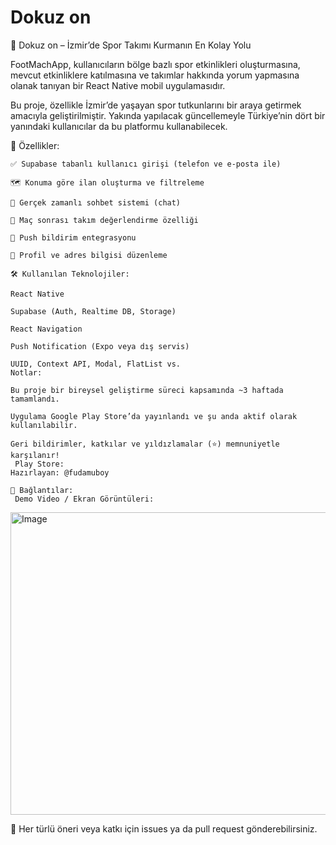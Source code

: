﻿# Dokuz on
📱 Dokuz on – İzmir’de Spor Takımı Kurmanın En Kolay Yolu

FootMachApp, kullanıcıların bölge bazlı spor etkinlikleri oluşturmasına, mevcut etkinliklere katılmasına ve takımlar hakkında yorum yapmasına olanak tanıyan bir React Native mobil uygulamasıdır.

Bu proje, özellikle İzmir’de yaşayan spor tutkunlarını bir araya getirmek amacıyla geliştirilmiştir. Yakında yapılacak güncellemeyle Türkiye’nin dört bir yanındaki kullanıcılar da bu platformu kullanabilecek.

🚀 Özellikler:

    ✅ Supabase tabanlı kullanıcı girişi (telefon ve e-posta ile)

    🗺️ Konuma göre ilan oluşturma ve filtreleme

    💬 Gerçek zamanlı sohbet sistemi (chat)

    📝 Maç sonrası takım değerlendirme özelliği

    🔔 Push bildirim entegrasyonu

    👤 Profil ve adres bilgisi düzenleme
    
    🛠️ Kullanılan Teknolojiler:

    React Native

    Supabase (Auth, Realtime DB, Storage)

    React Navigation

    Push Notification (Expo veya dış servis)

    UUID, Context API, Modal, FlatList vs.
    Notlar:

    Bu proje bir bireysel geliştirme süreci kapsamında ~3 haftada tamamlandı.

    Uygulama Google Play Store’da yayınlandı ve şu anda aktif olarak kullanılabilir.

    Geri bildirimler, katkılar ve yıldızlamalar (⭐) memnuniyetle karşılanır!
     Play Store: 
    Hazırlayan: @fudamuboy
    
    🔗 Bağlantılar:
     Demo Video / Ekran Görüntüleri: 
<img width="676" height="484" alt="Image" src="https://github.com/user-attachments/assets/4687af85-5366-4bec-b47a-7dcda3cc105e" />


   
💬 Her türlü öneri veya katkı için issues ya da pull request gönderebilirsiniz.

  

